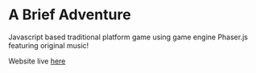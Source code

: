 # A Brief Adventure
Javascript based traditional platform game using game engine Phaser.js featuring original music!

Website live [here](http://glennforrest.co.nz/a-brief-adventure/)

